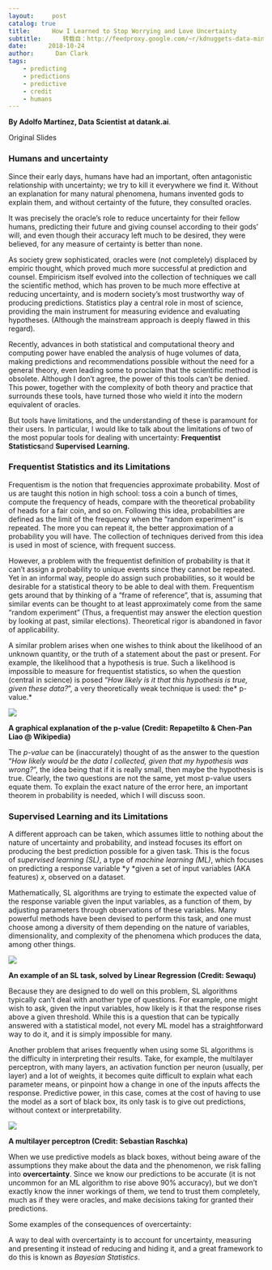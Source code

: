 ```yaml
---
layout:     post
catalog: true
title:      How I Learned to Stop Worrying and Love Uncertainty
subtitle:      转载自：http://feedproxy.google.com/~r/kdnuggets-data-mining-analytics/~3/eQl6gFy8aCE/stop-worrying-love-uncertainty.html
date:      2018-10-24
author:      Dan Clark
tags:
    - predicting
    - predictions
    - predictive
    - credit
    - humans
---
```


**By Adolfo Martínez, Data Scientist at datank.ai**.

Original Slides

### Humans and uncertainty

Since their early days, humans have had an important, often antagonistic relationship with uncertainty; we try to kill it everywhere we find it. Without an explanation for many natural phenomena, humans invented gods to explain them, and without certainty of the future, they consulted oracles.

It was precisely the oracle’s role to reduce uncertainty for their fellow humans, predicting their future and giving counsel according to their gods’ will, and even though their accuracy left much to be desired, they were believed, for any measure of certainty is better than none.

As society grew sophisticated, oracles were (not completely) displaced by empiric thought, which proved much more successful at prediction and counsel. Empiricism itself evolved into the collection of techniques we call the scientific method, which has proven to be much more effective at reducing uncertainty, and is modern society’s most trustworthy way of producing predictions. Statistics play a central role in most of science, providing the main instrument for measuring evidence and evaluating hypotheses. (Although the mainstream approach is deeply flawed in this regard).

Recently, advances in both statistical and computational theory and computing power have enabled the analysis of huge volumes of data, making predictions and recommendations possible without the need for a general theory, even leading some to proclaim that the scientific method is obsolete. Although I don’t agree, the power of this tools can’t be denied. This power, together with the complexity of both theory and practice that surrounds these tools, have turned those who wield it into the modern equivalent of oracles.

But tools have limitations, and the understanding of these is paramount for their users. In particular, I would like to talk about the limitations of two of the most popular tools for dealing with uncertainty: **Frequentist Statistics**and **Supervised Learning.**

### Frequentist Statistics and its Limitations

Frequentism is the notion that frequencies approximate probability. Most of us are taught this notion in high school: toss a coin a bunch of times, compute the frequency of heads, compare with the theoretical probability of heads for a fair coin, and so on. Following this idea, probabilities are defined as the limit of the frequency when the “random experiment” is repeated. The more you can repeat it, the better approximation of a probability you will have. The collection of techniques derived from this idea is used in most of science, with frequent success.

However, a problem with the frequentist definition of probability is that it can’t assign a probability to unique events since they cannot be repeated. Yet in an informal way, people do assign such probabilities, so it would be desirable for a statistical theory to be able to deal with them. Frequentism gets around that by thinking of a “frame of reference”, that is, assuming that similar events can be thought to at least approximately come from the same “random experiment” (Thus, a frequentist may answer the election question by looking at past, similar elections). Theoretical rigor is abandoned in favor of applicability.

A similar problem arises when one wishes to think about the likelihood of an unknown quantity, or the truth of a statement about the past or present. For example, the likelihood that a hypothesis is true. Such a likelihood is impossible to measure for frequentist statistics, so when the question (central in science) is posed “*How likely is it that this hypothesis is true, given these data?*”, a very theoretically weak technique is used: the* p-value.*

![](https://cdn-images-1.medium.com/max/1600/1*cOIu5Rzb0gGx48dD_2bWVQ.png)


**A graphical explanation of the p-value (Credit: Repapetilto & Chen-Pan Liao @ Wikipedia)**

The *p-value* can be (inaccurately) thought of as the answer to the question “*How likely would be the data I collected, given that my hypothesis was wrong?*”, the idea being that if it is really small, then maybe the hypothesis is true. Clearly, the two questions are not the same, yet most p-value users equate them. To explain the exact nature of the error here, an important theorem in probability is needed, which I will discuss soon.

### Supervised Learning and its Limitations

A different approach can be taken, which assumes little to nothing about the nature of uncertainty and probability, and instead focuses its effort on producing the best prediction possible for a given task. This is the focus of *supervised learning (SL)*, a type of *machine learning (ML)*, which focuses on predicting a response variable *y *given a set of input variables (AKA features) *x*, observed on a dataset.

Mathematically, SL algorithms are trying to estimate the expected value of the response variable given the input variables, as a function of them, by adjusting parameters through observations of these variables. Many powerful methods have been devised to perform this task, and one must choose among a diversity of them depending on the nature of variables, dimensionality, and complexity of the phenomena which produces the data, among other things.

![](https://cdn-images-1.medium.com/max/1600/1*BDIA6zfqhqd5iaM4i6RxdA.png)


**An example of an SL task, solved by Linear Regression (Credit: Sewaqu)**

Because they are designed to do well on this problem, SL algorithms typically can’t deal with another type of questions. For example, one might wish to ask, given the input variables, how likely is it that the response rises above a given threshold. While this is a question that can be typically answered with a statistical model, not every ML model has a straightforward way to do it, and it is simply impossible for many.

Another problem that arises frequently when using some SL algorithms is the difficulty in interpreting their results. Take, for example, the multilayer perceptron, with many layers, an activation function per neuron (usually, per layer) and a lot of weights, it becomes quite difficult to explain what each parameter means, or pinpoint how a change in one of the inputs affects the response. Predictive power, in this case, comes at the cost of having to use the model as a sort of black box, its only task is to give out predictions, without context or interpretability.

![](https://cdn-images-1.medium.com/max/1600/1*2zVy-_ssBjJFuAgc9qnlxg.png)


**A multilayer perceptron (Credit: Sebastian Raschka)**

When we use predictive models as black boxes, without being aware of the assumptions they make about the data and the phenomenon, we risk falling into **overcertainty**. Since we know our predictions to be accurate (it is not uncommon for an ML algorithm to rise above 90% accuracy), but we don’t exactly know the inner workings of them, we tend to trust them completely, much as if they were oracles, and make decisions taking for granted their predictions.

Some examples of the consequences of overcertainty:

A way to deal with overcertainty is to account for uncertainty, measuring and presenting it instead of reducing and hiding it, and a great framework to do this is known as *Bayesian Statistics*.
